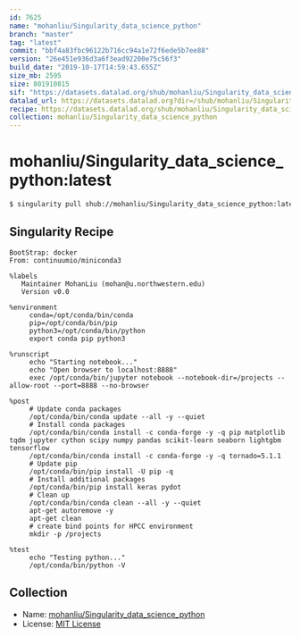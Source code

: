 ```yaml
---
id: 7625
name: "mohanliu/Singularity_data_science_python"
branch: "master"
tag: "latest"
commit: "bbf4a83fbc96122b716cc94a1e72f6ede5b7ee88"
version: "26e451e936d3a6f3ead92200e75c56f3"
build_date: "2019-10-17T14:59:43.655Z"
size_mb: 2595
size: 801910815
sif: "https://datasets.datalad.org/shub/mohanliu/Singularity_data_science_python/latest/2019-10-17-bbf4a83f-26e451e9/26e451e936d3a6f3ead92200e75c56f3.simg"
datalad_url: https://datasets.datalad.org?dir=/shub/mohanliu/Singularity_data_science_python/latest/2019-10-17-bbf4a83f-26e451e9/
recipe: https://datasets.datalad.org/shub/mohanliu/Singularity_data_science_python/latest/2019-10-17-bbf4a83f-26e451e9/Singularity
collection: mohanliu/Singularity_data_science_python
---
```


# mohanliu/Singularity_data_science_python:latest

```bash
$ singularity pull shub://mohanliu/Singularity_data_science_python:latest
```

## Singularity Recipe

```singularity
BootStrap: docker
From: continuumio/miniconda3

%labels
   Maintainer MohanLiu (mohan@u.northwestern.edu)
   Version v0.0
   
%environment
     conda=/opt/conda/bin/conda
     pip=/opt/conda/bin/pip
     python3=/opt/conda/bin/python
     export conda pip python3

%runscript
     echo "Starting notebook..."
     echo "Open browser to localhost:8888"
     exec /opt/conda/bin/jupyter notebook --notebook-dir=/projects --allow-root --port=8888 --no-browser

%post   
     # Update conda packages
     /opt/conda/bin/conda update --all -y --quiet
     # Install conda packages
     /opt/conda/bin/conda install -c conda-forge -y -q pip matplotlib tqdm jupyter cython scipy numpy pandas scikit-learn seaborn lightgbm tensorflow 
     /opt/conda/bin/conda install -c conda-forge -y -q tornado=5.1.1
     # Update pip
     /opt/conda/bin/pip install -U pip -q
     # Install additional packages
     /opt/conda/bin/pip install keras pydot
     # Clean up
     /opt/conda/bin/conda clean --all -y --quiet
     apt-get autoremove -y
     apt-get clean
     # create bind points for HPCC environment
     mkdir -p /projects

%test  
     echo "Testing python..."
     /opt/conda/bin/python -V
```

## Collection

 - Name: [mohanliu/Singularity_data_science_python](https://github.com/mohanliu/Singularity_data_science_python)
 - License: [MIT License](https://api.github.com/licenses/mit)

